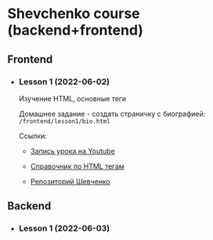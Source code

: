 # Shevchenko course (backend+frontend)

## Frontend

* ### Lesson 1 (2022-06-02)

    Изучение HTML, основные теги

    Домашнее задание - создать страничку с биографией: ``/frontend/lesson1/bio.html``

    Ссылки:

    * [Запись урока на Youtube](https://youtu.be/mSeRyDT7L1Y)

    * [Справочник по HTML тегам](https://html5book.ru/html-tags/)

    * [Репозиторий Шевченко](https://github.com/shevchenko126/courses)

## Backend

* ### Lesson 1 (2022-06-03)
